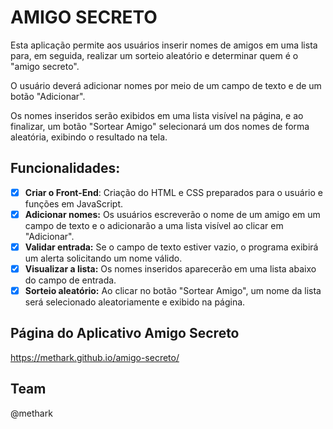 # AMIGO SECRETO

Esta aplicação permite aos usuários inserir nomes de amigos em uma lista para, em seguida, realizar um sorteio aleatório e determinar quem é o "amigo secreto".

O usuário deverá adicionar nomes por meio de um campo de texto e de um botão "Adicionar".

Os nomes inseridos serão exibidos em uma lista visível na página, e ao finalizar, um botão "Sortear Amigo" selecionará um dos nomes de forma aleatória, exibindo o resultado na tela.

## Funcionalidades:

- [x] **Criar o Front-End**: Criação do HTML e CSS preparados para o usuário e funções em JavaScript.
- [x] **Adicionar nomes:** Os usuários escreverão o nome de um amigo em um campo de texto e o adicionarão a uma lista visível ao clicar em "Adicionar".
- [x] **Validar entrada:** Se o campo de texto estiver vazio, o programa exibirá um alerta solicitando um nome válido.
- [x] **Visualizar a lista:** Os nomes inseridos aparecerão em uma lista abaixo do campo de entrada.
- [x] **Sorteio aleatório:** Ao clicar no botão "Sortear Amigo", um nome da lista será selecionado aleatoriamente e exibido na página.

## Página do Aplicativo Amigo Secreto
https://methark.github.io/amigo-secreto/

## Team
@methark

